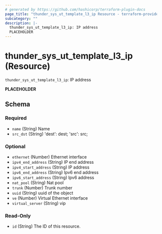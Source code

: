 ```yaml
---
# generated by https://github.com/hashicorp/terraform-plugin-docs
page_title: "thunder_sys_ut_template_l3_ip Resource - terraform-provider-thunder"
subcategory: ""
description: |-
  thunder_sys_ut_template_l3_ip: IP address
  PLACEHOLDER
---
```


# thunder_sys_ut_template_l3_ip (Resource)

`thunder_sys_ut_template_l3_ip`: IP address

__PLACEHOLDER__



<!-- schema generated by tfplugindocs -->
## Schema

### Required

- `name` (String) Name
- `src_dst` (String) 'dest': dest; 'src': src;

### Optional

- `ethernet` (Number) Ethernet interface
- `ipv4_end_address` (String) IP end address
- `ipv4_start_address` (String) IP address
- `ipv6_end_address` (String) Ipv6 end address
- `ipv6_start_address` (String) Ipv6 address
- `nat_pool` (String) Nat pool
- `trunk` (Number) Trunk number
- `uuid` (String) uuid of the object
- `ve` (Number) Virtual Ethernet interface
- `virtual_server` (String) vip

### Read-Only

- `id` (String) The ID of this resource.


